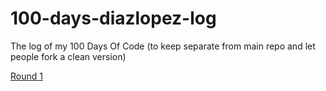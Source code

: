 # 100-days-diazlopez-log
The log of my 100 Days Of Code (to keep separate from main repo and let people fork a clean version)

[Round 1](R1.md)
